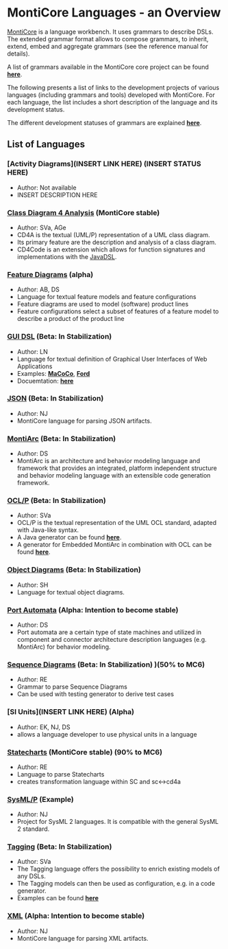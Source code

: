 <!-- (c) https://github.com/MontiCore/monticore -->

# MontiCore Languages - an Overview

[MontiCore](http://www.monticore.de) is a language workbench. It uses 
grammars to describe DSLs. The extended 
grammar format allows to compose grammars, to inherit, extend, embed
and aggregate grammars (see the reference manual for details).

A list of grammars available in the MontiCore core project can be found 
[**here**](monticore-grammar/src/main/grammars/de/monticore/Grammars.md).

The following presents a list of links to the development projects 
of various languages (including grammars and tools) developed with 
MontiCore. For each language, the list includes a short description 
of the language and its development status.

The different development statuses of grammars are explained 
[**here**](00.org/Explanations/StatusOfGrammars.md).

## List of Languages 

### [Activity Diagrams](INSERT LINK HERE) (INSERT STATUS HERE)
* Author: Not available
* INSERT DESCRIPTION HERE

### [Class Diagram 4 Analysis](https://git.rwth-aachen.de/monticore/cd4analysis/cd4analysis) (MontiCore stable)
* Author: SVa, AGe
* CD4A is the textual (UML/P) representation of a UML class diagram.
* Its primary feature are the description and analysis of a class diagram.
* CD4Code is an extension which allows for function signatures and implementations with the [JavaDSL](https://git.rwth-aachen.de/monticore/javaDSL).

### [Feature Diagrams](https://git.rwth-aachen.de/monticore/languages/feature-diagram) (alpha)
* Author: AB, DS
* Language for textual feature models and feature configurations
* Feature diagrams are used to model (software) product lines
* Feature configurations select a subset of features of a feature model to describe a product of the product line

### [GUI DSL](https://git.rwth-aachen.de/macoco/gui-dsl) (Beta: In Stabilization)
* Author: LN 
* Language for textual definition of Graphical User Interfaces of Web Applications
* Examples: [**MaCoCo**](https://git.rwth-aachen.de/macoco/implementation), [**Ford**](https://git.rwth-aachen.de/ford/implementation/frontend/montigem)
* Docuemtation: [**here**](https://git.rwth-aachen.de/macoco/gui-dsl/wikis/home)

### [JSON](https://git.rwth-aachen.de/monticore/languages/json) (Beta: In Stabilization)
* Author: NJ
* MontiCore language for parsing JSON artifacts.

### [MontiArc](https://git.rwth-aachen.de/monticore/montiarc/core) (Beta: In Stabilization)
* Author: DS 
* MontiArc is an architecture and behavior modeling language and framework that provides an integrated, platform independent structure and behavior modeling language with an extensible code generation framework.

### [OCL/P](https://git.rwth-aachen.de/monticore/languages/OCL) (Beta: In Stabilization)
* Author: SVa
* OCL/P is the textual representation of the UML OCL standard, adapted with Java-like syntax.
* A Java generator can be found [**here**](https://git.rwth-aachen.de/monticore/languages/OCL2Java).
* A generator for Embedded MontiArc in combination with OCL can be found [**here**](https://git.rwth-aachen.de/monticore/EmbeddedMontiArc/generators/OCL_EMA2Java).

### [Object Diagrams](https://git.rwth-aachen.de/monticore/languages/od) (Beta: In Stabilization)
* Author: SH
* Language for textual object diagrams.

### [Port Automata](https://git.rwth-aachen.de/monticore/montiarc/core) (Alpha: Intention to become stable)
* Author: DS
* Port automata are a certain type of state machines and utilized in component and connector architecture description languages (e.g. MontiArc) for behavior modeling.

### [Sequence Diagrams](https://git.rwth-aachen.de/monticore/statechart/sd-language) (Beta: In Stabilization) )(50% to MC6)
* Author: RE
* Grammar to parse Sequence Diagrams
* Can be used with testing generator to derive test cases

### [SI Units](INSERT LINK HERE) (Alpha)
* Author: EK, NJ, DS
* allows a language developer to use physical units in a language

### [Statecharts](https://git.rwth-aachen.de/monticore/statechart/sc-language) (MontiCore stable) (90% to MC6)
* Author: RE
* Language to parse Statecharts
* creates transformation language within SC and sc<->cd4a

### [SysML/P](https://git.rwth-aachen.de/monticore/sysml/sysml_2) (Example)
* Author: NJ
* Project for SysML 2 languages. It is compatible with the general SysML 2 standard.

### [Tagging](https://git.rwth-aachen.de/monticore/EmbeddedMontiArc/languages/Tagging) (Beta: In Stabilization)
* Author: SVa
* The Tagging language offers the possibility to enrich existing models of any DSLs.
* The Tagging models can then be used as configuration, e.g. in a code generator.
* Examples can be found [**here**](https://git.rwth-aachen.de/monticore/EmbeddedMontiArc/languages/Tagging-Examples)

### [XML](https://git.rwth-aachen.de/monticore/languages/xml) (Alpha: Intention to become stable)
* Author: NJ
* MontiCore language for parsing XML artifacts.

